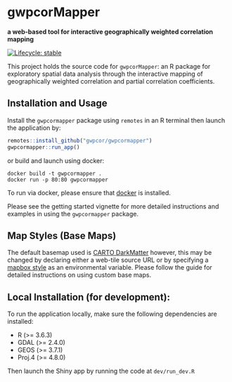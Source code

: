 # gwpcorMapper
__a web-based tool for interactive geographically weighted correlation mapping__

  <!-- badges: start -->
[![Lifecycle: stable](https://img.shields.io/badge/lifecycle-stable-brightgreen.svg)](https://www.tidyverse.org/lifecycle/#stable)
  <!-- badges: end -->

This project holds the source code for `gwpcorMapper`: an R package for exploratory spatial data analysis
 through the interactive mapping of geographically weighted correlation and partial correlation coefficients.


## Installation and Usage

Install the `gwpcormapper` package using `remotes` in an R terminal then launch the application by: 

```R
remotes::install_github("gwpcor/gwpcormapper")
gwpcormapper::run_app()
```

or build and launch using docker:

```
docker build -t gwpcormapper .
docker run -p 80:80 gwpcormapper 
```

To run via docker, please ensure that [docker](https://docs.docker.com/install/) is installed.

Please see the getting started vignette for more detailed instructions and examples in using the `gwpcormapper` package.

## Map Styles (Base Maps)

The default basemap used is [CARTO DarkMatter](https://carto.com/blog/getting-to-know-positron-and-dark-matter/) 
 however, this may be changed by declaring either a web-tile source URL or by specifying a [mapbox style](https://docs.mapbox.com/api/maps/styles/)
 as an environmental variable. Please follow the guide for detailed instructions on using custom base maps.

## Local Installation (for development):

To run the application locally, make sure the following dependencies are installed:

* R (>= 3.6.3)
* GDAL (>= 2.4.0)
* GEOS (>= 3.7.1)
* Proj.4 (>= 4.8.0)

Then launch the Shiny app by running the code at `dev/run_dev.R`
